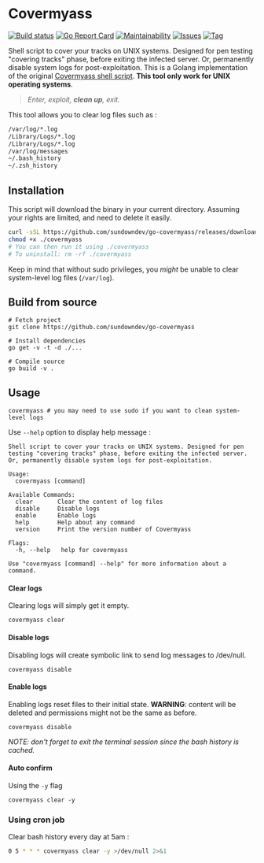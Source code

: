 # Covermyass

[![Build status](https://github.com/SundownDEV/go-covermyass/workflows/Build/badge.svg?style=flat-square)](https://github.com/sundowndev/go-covermyass/actions)
[![Go Report Card](https://goreportcard.com/badge/github.com/sundowndev/go-covermyass)](https://goreportcard.com/report/github.com/sundowndev/go-covermyass)
[![Maintainability](https://api.codeclimate.com/v1/badges/4b59f310775d23c85617/maintainability)](https://codeclimate.com/github/sundowndev/go-covermyass/maintainability)
[![Issues](https://codeclimate.com/github/sundowndev/go-covermyass/badges/issue_count.svg)](https://codeclimate.com/github/sundowndev/go-covermyass/issues)
[![Tag](https://img.shields.io/github/tag/SundownDEV/go-covermyass.svg?style=flat)](https://github.com/sundowndev/go-covermyass/releases)

Shell script to cover your tracks on UNIX systems. Designed for pen testing "covering tracks" phase, before exiting the infected server. Or, permanently disable system logs for post-exploitation. This is a Golang implementation of the original [Covermyass shell script](https://github.com/sundowndev/covermyass). **This tool only work for UNIX operating systems**.

>*Enter, exploit, **clean up**, exit.*

This tool allows you to clear log files such as :

```bash
/var/log/*.log
/Library/Logs/*.log
/Library/Logs/*.log
/var/log/messages
~/.bash_history
~/.zsh_history
```

## Installation

This script will download the binary in your current directory. Assuming your rights are limited, and need to delete it easily.

```bash
curl -sSL https://github.com/sundowndev/go-covermyass/releases/download/1.0.0-alpha/covermyass -o ./covermyass
chmod +x ./covermyass
# You can then run it using ./covermyass
# To uninstall: rm -rf ./covermyass
```

Keep in mind that without sudo privileges, you *might* be unable to clear system-level log files (`/var/log`).

## Build from source

```shell
# Fetch project
git clone https://github.com/sundowndev/go-covermyass

# Install dependencies
go get -v -t -d ./...

# Compile source
go build -v .
```

## Usage

```
covermyass # you may need to use sudo if you want to clean system-level logs
```

Use `--help` option to display help message :

```
Shell script to cover your tracks on UNIX systems. Designed for pen testing "covering tracks" phase, before exiting the infected server. Or, permanently disable system logs for post-exploitation.

Usage:
  covermyass [command]

Available Commands:
  clear       Clear the content of log files
  disable     Disable logs
  enable      Enable logs
  help        Help about any command
  version     Print the version number of Covermyass

Flags:
  -h, --help   help for covermyass

Use "covermyass [command] --help" for more information about a command.
```

#### Clear logs

Clearing logs will simply get it empty.

```
covermyass clear
```

#### Disable logs

Disabling logs will create symbolic link to send log messages to /dev/null.

```
covermyass disable
```

#### Enable logs

Enabling logs reset files to their initial state. **WARNING**: content will be deleted and permissions might not be the same as before.

```
covermyass disable
```

*NOTE: don't forget to exit the terminal session since the bash history is cached.*

#### Auto confirm

Using the `-y` flag

```
covermyass clear -y
```

### Using cron job

Clear bash history every day at 5am :

```bash
0 5 * * * covermyass clear -y >/dev/null 2>&1
```
